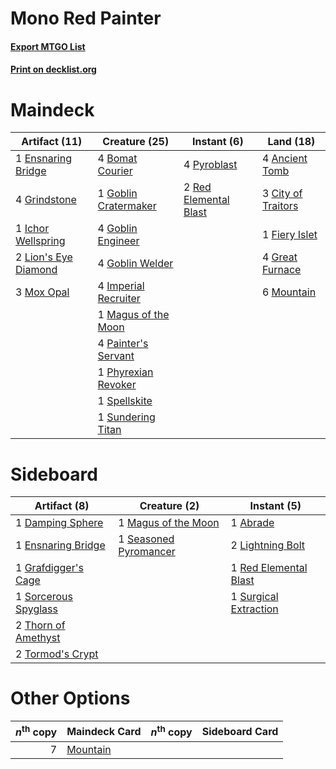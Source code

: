 # Mono Red Painter

#### [Export MTGO List](../collection/Mono%20Red%20Painter/Mono%20Red%20Painter.txt)
#### [Print on decklist.org](http://decklist.org/?deckmain=4%09Ancient%20Tomb%0A4%09Bomat%20Courier%0A3%09City%20of%20Traitors%0A1%09Ensnaring%20Bridge%0A1%09Fiery%20Islet%0A1%09Goblin%20Cratermaker%0A4%09Goblin%20Engineer%0A4%09Goblin%20Welder%0A4%09Great%20Furnace%0A4%09Grindstone%0A1%09Ichor%20Wellspring%0A4%09Imperial%20Recruiter%0A2%09Lion's%20Eye%20Diamond%0A1%09Magus%20of%20the%20Moon%0A6%09Mountain%0A3%09Mox%20Opal%0A4%09Painter's%20Servant%0A1%09Phyrexian%20Revoker%0A4%09Pyroblast%0A2%09Red%20Elemental%20Blast%0A1%09Spellskite%0A1%09Sundering%20Titan&deckside=1%09Abrade%0A1%09Damping%20Sphere%0A1%09Ensnaring%20Bridge%0A1%09Grafdigger's%20Cage%0A2%09Lightning%20Bolt%0A1%09Magus%20of%20the%20Moon%0A1%09Red%20Elemental%20Blast%0A1%09Seasoned%20Pyromancer%0A1%09Sorcerous%20Spyglass%0A1%09Surgical%20Extraction%0A2%09Thorn%20of%20Amethyst%0A2%09Tormod's%20Crypt)
# Maindeck

|                                        Artifact (11)                                        |                                         Creature (25)                                         |                                         Instant (6)                                         |                                         Land (18)                                         |
|---------------------------------------------------------------------------------------------|-----------------------------------------------------------------------------------------------|---------------------------------------------------------------------------------------------|-------------------------------------------------------------------------------------------|
|1 [Ensnaring Bridge](http://gatherer.wizards.com/Pages/Card/Details.aspx?multiverseid=15866) |4 [Bomat Courier](http://gatherer.wizards.com/Pages/Card/Details.aspx?multiverseid=417772)     |4 [Pyroblast](http://gatherer.wizards.com/Pages/Card/Details.aspx?multiverseid=4083)         |4 [Ancient Tomb](http://gatherer.wizards.com/Pages/Card/Details.aspx?multiverseid=409567)  |
|4 [Grindstone](http://gatherer.wizards.com/Pages/Card/Details.aspx?multiverseid=425810)      |1 [Goblin Cratermaker](http://gatherer.wizards.com/Pages/Card/Details.aspx?multiverseid=452853)|2 [Red Elemental Blast](http://gatherer.wizards.com/Pages/Card/Details.aspx?multiverseid=814)|3 [City of Traitors](http://gatherer.wizards.com/Pages/Card/Details.aspx?multiverseid=6168)|
|1 [Ichor Wellspring](http://gatherer.wizards.com/Pages/Card/Details.aspx?multiverseid=389551)|4 [Goblin Engineer](http://gatherer.wizards.com/Pages/Card/Details.aspx?multiverseid=464077)   |                                                                                             |1 [Fiery Islet](http://gatherer.wizards.com/Pages/Card/Details.aspx?multiverseid=464187)   |
|2 [Lion's Eye Diamond](http://gatherer.wizards.com/Pages/Card/Details.aspx?multiverseid=3255)|4 [Goblin Welder](http://gatherer.wizards.com/Pages/Card/Details.aspx?multiverseid=389537)     |                                                                                             |4 [Great Furnace](http://gatherer.wizards.com/Pages/Card/Details.aspx?multiverseid=389542) |
|3 [Mox Opal](http://gatherer.wizards.com/Pages/Card/Details.aspx?multiverseid=397719)        |4 [Imperial Recruiter](http://gatherer.wizards.com/Pages/Card/Details.aspx?multiverseid=442125)|                                                                                             |6 [Mountain](http://gatherer.wizards.com/Pages/Card/Details.aspx?multiverseid=439859)      |
|                                                                                             |1 [Magus of the Moon](http://gatherer.wizards.com/Pages/Card/Details.aspx?multiverseid=136152) |                                                                                             |                                                                                           |
|                                                                                             |4 [Painter's Servant](http://gatherer.wizards.com/Pages/Card/Details.aspx?multiverseid=420607) |                                                                                             |                                                                                           |
|                                                                                             |1 [Phyrexian Revoker](http://gatherer.wizards.com/Pages/Card/Details.aspx?multiverseid=383343) |                                                                                             |                                                                                           |
|                                                                                             |1 [Spellskite](http://gatherer.wizards.com/Pages/Card/Details.aspx?multiverseid=397743)        |                                                                                             |                                                                                           |
|                                                                                             |1 [Sundering Titan](http://gatherer.wizards.com/Pages/Card/Details.aspx?multiverseid=442222)   |                                                                                             |                                                                                           |


# Sideboard

|                                         Artifact (8)                                          |                                          Creature (2)                                          |                                          Instant (5)                                           |
|-----------------------------------------------------------------------------------------------|------------------------------------------------------------------------------------------------|------------------------------------------------------------------------------------------------|
|1 [Damping Sphere](http://gatherer.wizards.com/Pages/Card/Details.aspx?multiverseid=443101)    |1 [Magus of the Moon](http://gatherer.wizards.com/Pages/Card/Details.aspx?multiverseid=136152)  |1 [Abrade](http://gatherer.wizards.com/Pages/Card/Details.aspx?multiverseid=430772)             |
|1 [Ensnaring Bridge](http://gatherer.wizards.com/Pages/Card/Details.aspx?multiverseid=15866)   |1 [Seasoned Pyromancer](http://gatherer.wizards.com/Pages/Card/Details.aspx?multiverseid=464094)|2 [Lightning Bolt](http://gatherer.wizards.com/Pages/Card/Details.aspx?multiverseid=806)        |
|1 [Grafdigger's Cage](http://gatherer.wizards.com/Pages/Card/Details.aspx?multiverseid=278452) |                                                                                                |1 [Red Elemental Blast](http://gatherer.wizards.com/Pages/Card/Details.aspx?multiverseid=814)   |
|1 [Sorcerous Spyglass](http://gatherer.wizards.com/Pages/Card/Details.aspx?multiverseid=435407)|                                                                                                |1 [Surgical Extraction](http://gatherer.wizards.com/Pages/Card/Details.aspx?multiverseid=397706)|
|2 [Thorn of Amethyst](http://gatherer.wizards.com/Pages/Card/Details.aspx?multiverseid=140166) |                                                                                                |                                                                                                |
|2 [Tormod's Crypt](http://gatherer.wizards.com/Pages/Card/Details.aspx?multiverseid=389723)    |                                                                                                |                                                                                                |


# Other Options

|*n*<sup>th</sup> copy|                                   Maindeck Card                                   |*n*<sup>th</sup> copy|Sideboard Card|
|--------------------:|-----------------------------------------------------------------------------------|---------------------|--------------|
|                    7|[Mountain](http://gatherer.wizards.com/Pages/Card/Details.aspx?multiverseid=439859)|                     |              |

